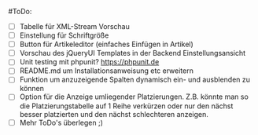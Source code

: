 #ToDo:
- [ ] Tabelle für XML-Stream Vorschau
- [ ] Einstellung für Schriftgröße
- [ ] Button für Artikeleditor (einfaches Einfügen in Artikel)
- [ ] Vorschau des jQueryUI Templates in der Backend Einstellungsansicht
- [ ] Unit testing mit phpunit? https://phpunit.de
- [ ] README.md um Installationsanweisung etc erweitern
- [ ] Funktion um anzuzeigende Spalten dynamisch ein- und ausblenden zu können 
- [ ] Option für die Anzeige umliegender Platzierungen. Z.B. könnte man so die Platzierungstabelle auf 1 Reihe verkürzen oder nur den nächst besser platzierten und den nächst schlechteren anzeigen.
- [ ] Mehr ToDo's überlegen ;)
